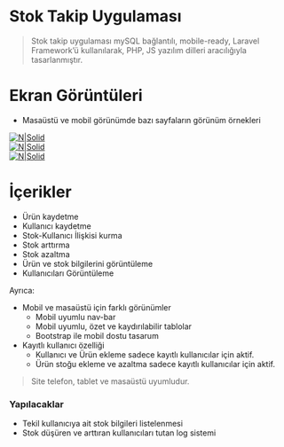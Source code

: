 <h1 class="code-line" data-line-start=0 data-line-end=1 ><a id="Stok_Takip_Uygulamas_0"></a>Stok Takip Uygulaması</h1>
 
<blockquote>
<p class="has-line-data" data-line-start="5" data-line-end="6">Stok takip uygulaması mySQL bağlantılı, mobile-ready, Laravel Framework’ü kullanılarak, PHP, JS yazılım dilleri aracılığıyla tasarlanmıştır.</p>
</blockquote>

<h1 class="code-line" data-line-start=2 data-line-end=3 ><a id="Ekran_Grntleri_2"></a>Ekran Görüntüleri</h1>
<ul>
<li class="has-line-data" data-line-start="4" data-line-end="5">Masaüstü ve mobil görünümde bazı sayfaların görünüm örnekleri</li>
</ul>
<p class="has-line-data" data-line-start="7" data-line-end="10"><a href="https://staj.site/owners"><img src="https://i.ibb.co/CJCF8xq/Ekran-Resmi-2019-09-02-13-23-01.png" alt="N|Solid"></a><br>
<a href="https://staj.site/products"><img src="https://i.ibb.co/N29hCbj/Ekran-Resmi-2019-09-02-13-22-19.png" alt="N|Solid"></a><br>
<a href="https://staj.site/products/create"><img src="https://i.ibb.co/C0Gwxj1/Ekran-Resmi-2019-09-02-13-19-40.png" alt="N|Solid"></a></p>

<h1 class="code-line" data-line-start=11 data-line-end=12 ><a id="erikler_11"></a>İçerikler</h1>
<ul>
<li class="has-line-data" data-line-start="13" data-line-end="14">Ürün kaydetme</li>
<li class="has-line-data" data-line-start="14" data-line-end="15">Kullanıcı kaydetme</li>
<li class="has-line-data" data-line-start="15" data-line-end="16">Stok-Kullanıcı İlişkisi kurma</li>
<li class="has-line-data" data-line-start="16" data-line-end="17">Stok arttırma</li>
<li class="has-line-data" data-line-start="17" data-line-end="18">Stok azaltma</li>
<li class="has-line-data" data-line-start="18" data-line-end="19">Ürün ve stok bilgilerini görüntüleme</li>
<li class="has-line-data" data-line-start="19" data-line-end="20">Kullanıcıları Görüntüleme</li>
</ul>
<p class="has-line-data" data-line-start="22" data-line-end="23">Ayrıca:</p>
<ul>
<li class="has-line-data" data-line-start="23" data-line-end="27">Mobil ve masaüstü için farklı görünümler
<ul>
<li class="has-line-data" data-line-start="24" data-line-end="25">Mobil uyumlu nav-bar</li>
<li class="has-line-data" data-line-start="25" data-line-end="26">Mobil uyumlu, özet ve kaydırılabilir tablolar</li>
<li class="has-line-data" data-line-start="26" data-line-end="27">Bootstrap ile mobil dostu tasarum</li>
</ul>
</li>
<li class="has-line-data" data-line-start="27" data-line-end="30">Kayıtlı kullanıcı özelliği
<ul>
<li class="has-line-data" data-line-start="28" data-line-end="29">Kullanıcı ve Ürün ekleme sadece kayıtlı kullanıcılar için aktif.</li>
<li class="has-line-data" data-line-start="29" data-line-end="30">Ürün stoğu ekleme ve azaltma sadece kayıtlı kullanıcılar için aktif.</li>
</ul>
</li>
</ul>
<blockquote>
<p class="has-line-data" data-line-start="33" data-line-end="34">Site telefon, tablet ve masaüstü uyumludur.</p>
</blockquote>
<h3 class="code-line" data-line-start=39 data-line-end=40 ><a id="Yaplacaklar_39"></a>Yapılacaklar</h3>
<ul>
<li class="has-line-data" data-line-start="41" data-line-end="42">Tekil kullanıcıya ait stok bilgileri listelenmesi</li>
<li class="has-line-data" data-line-start="42" data-line-end="43">Stok düşüren ve arttıran kullanıcıları tutan log sistemi</li>
</ul>

 
